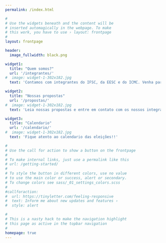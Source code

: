 ```yaml
---
permalink: /index.html

#
# Use the widgets beneath and the content will be
# inserted automagically in the webpage. To make
# this work, you have to use › layout: frontpage
#
layout: frontpage

header:
  image_fullwidth: black.png

widget1:
  title: "Quem somos?"
  url: '/integrantes/'
#  image: widget-1-302x182.jpg
  text: 'Contamos com integrantes do IFSC, da EESC e do ICMC. Venha participar, como membro, com propostas/sugestões de programa ou com o seu apoio!'

widget2:
  title: "Nossas propostas"
  url: '/propostas/'
#  image: widget-1-302x182.jpg
  text: 'Leia nossas propostas e entre em contato com os nossos integrantes para colaborar com o nosso programa!'

widget3:
  title: "Calendario"
  url: '/calendario/'
#  image: widget-1-302x182.jpg
  text: 'Fique atento ao calendario das eleições!!'

#
# Use the call for action to show a button on the frontpage
#
# To make internal links, just use a permalink like this
# url: /getting-started/
#
# To style the button in different colors, use no value
# to use the main color or success, alert or secondary.
# To change colors see sass/_01_settings_colors.scss
#
#callforaction:
#  url: https://tinyletter.com/feeling-responsive
#  text: Inform me about new updates and features ›
#  style: alert

#
# This is a nasty hack to make the navigation highlight
# this page as active in the topbar navigation
#
homepage: true
---
```


